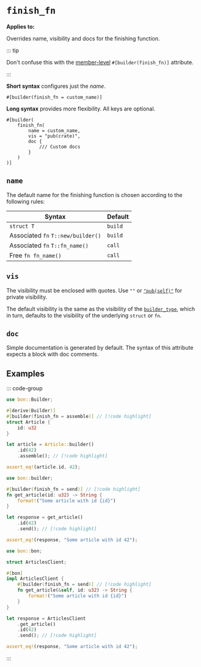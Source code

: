 # `finish_fn`

**Applies to:** <Badge text="structs"/> <Badge text="functions"/> <Badge text="methods"/>

Overrides name, visibility and docs for the finishing function.

::: tip

Don't confuse this with the [member-level](../member/finish_fn) `#[builder(finish_fn)]` attribute.

:::

**Short syntax** configures just the *name*.

```attr
#[builder(finish_fn = custom_name)]
```

**Long syntax** provides more flexibility. All keys are optional.

```attr
#[builder(
    finish_fn(
        name = custom_name,
        vis = "pub(crate)",
        doc {
            /// Custom docs
        }
    )
)]
```

## `name`

The default name for the finishing function is chosen according to the following rules:

| Syntax                             | Default
|------------------------------------|----------
| `struct T`                         | `build`
| Associated `fn` `T::new/builder()` | `build`
| Associated `fn` `T::fn_name()`     | `call`
| Free `fn fn_name()`                | `call`

## `vis`

The visibility must be enclosed with quotes. Use `""` or [`"pub(self)"`](https://doc.rust-lang.org/reference/visibility-and-privacy.html#pubin-path-pubcrate-pubsuper-and-pubself) for private visibility.

The default visibility is the same as the visibility of the [`builder_type`](./builder_type#vis), which in turn, defaults to the visibility of the underlying `struct` or `fn`.

## `doc`

Simple documentation is generated by default. The syntax of this attribute expects a block with doc comments.

## Examples

::: code-group

```rust [Struct]
use bon::Builder;

#[derive(Builder)]
#[builder(finish_fn = assemble)] // [!code highlight]
struct Article {
    id: u32
}

let article = Article::builder()
    .id(42)
    .assemble(); // [!code highlight]

assert_eq!(article.id, 42);
```

```rust [Function]
use bon::builder;

#[builder(finish_fn = send)] // [!code highlight]
fn get_article(id: u32) -> String {
    format!("Some article with id {id}")
}

let response = get_article()
    .id(42)
    .send(); // [!code highlight]

assert_eq!(response, "Some article with id 42");
```

```rust [Method]
use bon::bon;

struct ArticlesClient;

#[bon]
impl ArticlesClient {
    #[builder(finish_fn = send)] // [!code highlight]
    fn get_article(&self, id: u32) -> String {
        format!("Some article with id {id}")
    }
}

let response = ArticlesClient
    .get_article()
    .id(42)
    .send(); // [!code highlight]

assert_eq!(response, "Some article with id 42");
```

:::

